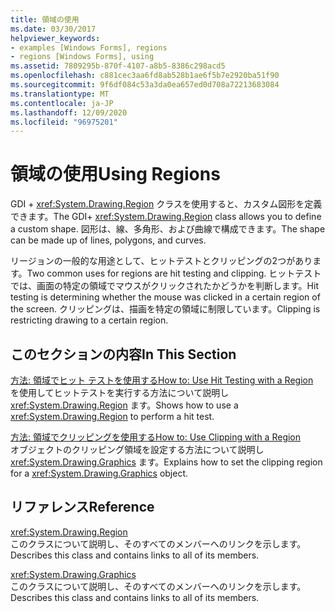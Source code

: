 ```yaml
---
title: 領域の使用
ms.date: 03/30/2017
helpviewer_keywords:
- examples [Windows Forms], regions
- regions [Windows Forms], using
ms.assetid: 7809295b-870f-4107-a8b5-8386c298acd5
ms.openlocfilehash: c881cec3aa6fd8ab528b1ae6f5b7e2920ba51f90
ms.sourcegitcommit: 9f6df084c53a3da0ea657ed0d708a72213683084
ms.translationtype: MT
ms.contentlocale: ja-JP
ms.lasthandoff: 12/09/2020
ms.locfileid: "96975201"
---
```

# <a name="using-regions"></a><span data-ttu-id="54abd-102">領域の使用</span><span class="sxs-lookup"><span data-stu-id="54abd-102">Using Regions</span></span>
<span data-ttu-id="54abd-103">GDI + <xref:System.Drawing.Region> クラスを使用すると、カスタム図形を定義できます。</span><span class="sxs-lookup"><span data-stu-id="54abd-103">The GDI+ <xref:System.Drawing.Region> class allows you to define a custom shape.</span></span> <span data-ttu-id="54abd-104">図形は、線、多角形、および曲線で構成できます。</span><span class="sxs-lookup"><span data-stu-id="54abd-104">The shape can be made up of lines, polygons, and curves.</span></span>  
  
 <span data-ttu-id="54abd-105">リージョンの一般的な用途として、ヒットテストとクリッピングの2つがあります。</span><span class="sxs-lookup"><span data-stu-id="54abd-105">Two common uses for regions are hit testing and clipping.</span></span> <span data-ttu-id="54abd-106">ヒットテストでは、画面の特定の領域でマウスがクリックされたかどうかを判断します。</span><span class="sxs-lookup"><span data-stu-id="54abd-106">Hit testing is determining whether the mouse was clicked in a certain region of the screen.</span></span> <span data-ttu-id="54abd-107">クリッピングは、描画を特定の領域に制限しています。</span><span class="sxs-lookup"><span data-stu-id="54abd-107">Clipping is restricting drawing to a certain region.</span></span>  
  
## <a name="in-this-section"></a><span data-ttu-id="54abd-108">このセクションの内容</span><span class="sxs-lookup"><span data-stu-id="54abd-108">In This Section</span></span>  
 [<span data-ttu-id="54abd-109">方法: 領域でヒット テストを使用する</span><span class="sxs-lookup"><span data-stu-id="54abd-109">How to: Use Hit Testing with a Region</span></span>](how-to-use-hit-testing-with-a-region.md)  
 <span data-ttu-id="54abd-110">を使用してヒットテストを実行する方法について説明し <xref:System.Drawing.Region> ます。</span><span class="sxs-lookup"><span data-stu-id="54abd-110">Shows how to use a <xref:System.Drawing.Region> to perform a hit test.</span></span>  
  
 [<span data-ttu-id="54abd-111">方法: 領域でクリッピングを使用する</span><span class="sxs-lookup"><span data-stu-id="54abd-111">How to: Use Clipping with a Region</span></span>](how-to-use-clipping-with-a-region.md)  
 <span data-ttu-id="54abd-112">オブジェクトのクリッピング領域を設定する方法について説明し <xref:System.Drawing.Graphics> ます。</span><span class="sxs-lookup"><span data-stu-id="54abd-112">Explains how to set the clipping region for a <xref:System.Drawing.Graphics> object.</span></span>  
  
## <a name="reference"></a><span data-ttu-id="54abd-113">リファレンス</span><span class="sxs-lookup"><span data-stu-id="54abd-113">Reference</span></span>  
 <xref:System.Drawing.Region>  
 <span data-ttu-id="54abd-114">このクラスについて説明し、そのすべてのメンバーへのリンクを示します。</span><span class="sxs-lookup"><span data-stu-id="54abd-114">Describes this class and contains links to all of its members.</span></span>  
  
 <xref:System.Drawing.Graphics>  
 <span data-ttu-id="54abd-115">このクラスについて説明し、そのすべてのメンバーへのリンクを示します。</span><span class="sxs-lookup"><span data-stu-id="54abd-115">Describes this class and contains links to all of its members.</span></span>
